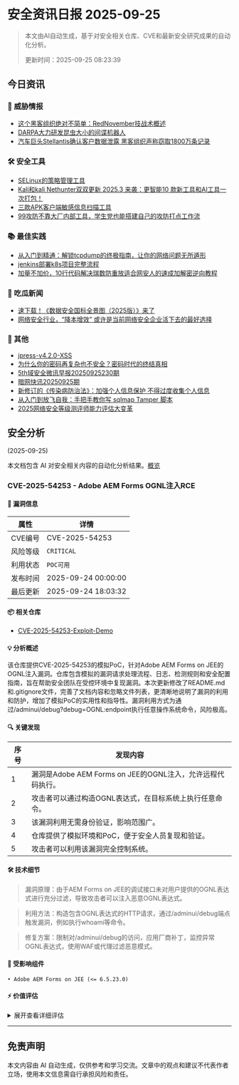 
# 安全资讯日报 2025-09-25

> 本文由AI自动生成，基于对安全相关仓库、CVE和最新安全研究成果的自动化分析。
> 
> 更新时间：2025-09-25 08:23:39

<!-- more -->

## 今日资讯

### 🎯 威胁情报

* [这个黑客组织绝对不简单：RedNovember技战术概述](https://mp.weixin.qq.com/s?__biz=MzkyMjQ5ODk5OA==&mid=2247514013&idx=1&sn=76f3c2ec11b3078cb42457ec2d240030)
* [DARPA大力研发昆虫大小的间谍机器人](https://mp.weixin.qq.com/s?__biz=MzkyMjQ5ODk5OA==&mid=2247514013&idx=2&sn=d58cd221bce995e734818ac5f5ac08d1)
* [汽车巨头Stellantis确认客户数据泄露 黑客组织声称窃取1800万条记录](https://mp.weixin.qq.com/s?__biz=MzkxNTI2NTQxOA==&mid=2247499015&idx=1&sn=73a5df45d0a63752bead60217885f9f8)

### 🛠️ 安全工具

* [SELinux的策略管理工具](https://mp.weixin.qq.com/s?__biz=MzI2NDI0MjA1MQ==&mid=2247484959&idx=1&sn=469351ea14597cbd887d8117f3b3112a)
* [Kali和kali Nethunter双双更新 2025.3 来袭：更智能10 款新工具和AI工具一次打包！](https://mp.weixin.qq.com/s?__biz=MzkzODk4ODc2Ng==&mid=2247484428&idx=1&sn=889cda1ec0d1b1ffa22e88a1edcee738)
* [三款APK客户端敏感信息扫描工具](https://mp.weixin.qq.com/s?__biz=MzkxNjMwNDUxNg==&mid=2247488848&idx=1&sn=28124ef7ec803cc2a3e9f8565f8d95a2)
* [99攻防不靠大厂内部工具，学生党也能搭建自己的攻防打点工作流](https://mp.weixin.qq.com/s?__biz=MzkzNDI5NjEzMQ==&mid=2247485738&idx=3&sn=ab8e17e49c0df589b8a1817e751296cd)

### 📚 最佳实践

* [从入门到精通：解锁tcpdump的终极指南，让你的网络问题无所遁形](https://mp.weixin.qq.com/s?__biz=MzI4NjAzMTk3MA==&mid=2458861718&idx=1&sn=f9a5b7a4e23f870fdb84350edf7521e5)
* [jenkins部署k8s项目完整流程](https://mp.weixin.qq.com/s?__biz=Mzg2MzkwNDU1Mw==&mid=2247485992&idx=1&sn=5f57895896c2be1fbb6a9ba01de63fca)
* [加量不加价，10行代码解决瑞数防重放适合网安人的速成加解密逆向教程](https://mp.weixin.qq.com/s?__biz=MzkzNDI5NjEzMQ==&mid=2247485738&idx=2&sn=d06b348c4f76e56cf65670b21f7d0beb)

### 🍉 吃瓜新闻

* [速下载！《数据安全国标全景图（2025版）》来了](https://mp.weixin.qq.com/s?__biz=MzkyNzE5MDUzMw==&mid=2247579518&idx=1&sn=119196c361b5e453bbb1ffab2b623c7d)
* [网络安全行业，“降本增效” 或许是当前网络安全企业活下去的最好选择](https://mp.weixin.qq.com/s?__biz=MzUzNjkxODE5MA==&mid=2247493992&idx=1&sn=f17c084475a15a8b9ed157f5b828ed79)

### 📌 其他

* [jpress-v4.2.0-XSS](https://mp.weixin.qq.com/s?__biz=Mzg4NTg5MDQ0OA==&mid=2247488799&idx=1&sn=5b115ea8d52e8334eea88826a4b26aa1)
* [为什么你的密码再复杂也不安全？密码时代的终结真相](https://mp.weixin.qq.com/s?__biz=Mzg4NDc0Njk1MQ==&mid=2247487578&idx=1&sn=d34bae0a8d6e6105016e06154b4d5fa6)
* [5th域安全微讯早报20250925230期](https://mp.weixin.qq.com/s?__biz=MzkyMjQ5ODk5OA==&mid=2247514013&idx=3&sn=a5ce363104239d0b1a58a7e597e77c0e)
* [暗网快讯20250925期](https://mp.weixin.qq.com/s?__biz=MzkyMjQ5ODk5OA==&mid=2247514013&idx=4&sn=dc4f409219ad11e346e76ed90893f5c3)
* [新修订的《传染病防治法》：加强个人信息保护 不得过度收集个人信息](https://mp.weixin.qq.com/s?__biz=MzkxNTI2NTQxOA==&mid=2247499015&idx=2&sn=c1dced623001168c3e02582c8daf43b8)
* [从入门到放飞自我：手把手教你写 sqlmap Tamper 脚本](https://mp.weixin.qq.com/s?__biz=MzkzNDI5NjEzMQ==&mid=2247485738&idx=1&sn=77477da4f1f233225d775a4fc12a5678)
* [2025网络安全等级测评师能力评估大变革](https://mp.weixin.qq.com/s?__biz=Mzg5OTg5OTI1NQ==&mid=2247491865&idx=1&sn=3b3898fb2dda87b98b17128d0992936d)

## 安全分析
(2025-09-25)

本文档包含 AI 对安全相关内容的自动化分析结果。[概览](https://blog.897010.xyz/c/today)


### CVE-2025-54253 - Adobe AEM Forms OGNL注入RCE

#### 📌 漏洞信息

| 属性 | 详情 |
|------|------|
| CVE编号 | CVE-2025-54253 |
| 风险等级 | `CRITICAL` |
| 利用状态 | `POC可用` |
| 发布时间 | 2025-09-24 00:00:00 |
| 最后更新 | 2025-09-24 18:03:32 |

#### 📦 相关仓库

- [CVE-2025-54253-Exploit-Demo](https://github.com/jm7knz/CVE-2025-54253-Exploit-Demo)

#### 💡 分析概述

该仓库提供CVE-2025-54253的模拟PoC，针对Adobe AEM Forms on JEE的OGNL注入漏洞。仓库包含模拟的漏洞请求处理流程、日志、检测规则和安全配置指南，旨在帮助安全团队在受控环境中复现漏洞。本次更新修改了README.md和.gitignore文件，完善了文档内容和忽略文件列表，更清晰地说明了漏洞的利用和防护，增加了模拟PoC的实用性和指导性。漏洞利用方式为通过/adminui/debug?debug=OGNL:endpoint执行任意操作系统命令，风险极高。

#### 🔍 关键发现

| 序号 | 发现内容 |
|------|----------|
| 1 | 漏洞是Adobe AEM Forms on JEE的OGNL注入，允许远程代码执行。 |
| 2 | 攻击者可以通过构造OGNL表达式，在目标系统上执行任意命令。 |
| 3 | 该漏洞利用无需身份验证，影响范围广。 |
| 4 | 仓库提供了模拟环境和PoC，便于安全人员复现和验证。 |
| 5 | 攻击者可以利用该漏洞完全控制系统。 |

#### 🛠️ 技术细节

> 漏洞原理：由于AEM Forms on JEE的调试接口未对用户提供的OGNL表达式进行充分过滤，导致攻击者可以注入恶意OGNL表达式。

> 利用方法：构造包含OGNL表达式的HTTP请求，通过/adminui/debug端点触发漏洞，例如执行whoami等命令。

> 修复方案：限制对/adminui/debug的访问，应用厂商补丁，监控异常OGNL表达式，使用WAF或代理过滤恶意模式。


#### 🎯 受影响组件

```
• Adobe AEM Forms on JEE (<= 6.5.23.0)
```

#### ⚡ 价值评估

<details>
<summary>展开查看详细评估</summary>

该漏洞影响范围广，利用难度低，危害程度高，且有PoC和模拟环境，非常适合用于安全测试和威胁情报分析。
</details>

---


## 免责声明
本文内容由 AI 自动生成，仅供参考和学习交流。文章中的观点和建议不代表作者立场，使用本文信息需自行承担风险和责任。
